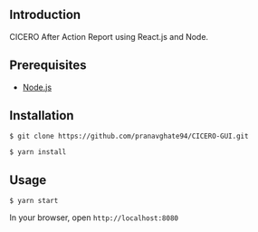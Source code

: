 ## Introduction

CICERO After Action Report using React.js and Node.

## Prerequisites

* [Node.js](https://nodejs.org/en/)

## Installation

```
$ git clone https://github.com/pranavghate94/CICERO-GUI.git
```

```
$ yarn install
```

## Usage

```
$ yarn start
```
In your browser, open `http://localhost:8080`


